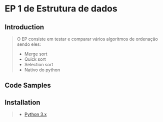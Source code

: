 # EP 1 de Estrutura de dados

## Introduction

> O EP consiste em testar e comparar vários algoritmos de ordenação sendo eles:
> * Merge sort 
> * Quick sort
> * Selection sort
> * Nativo do python

## Code Samples



## Installation

> * [Python 3.x](https://www.python.org/download/releases/3.0/)